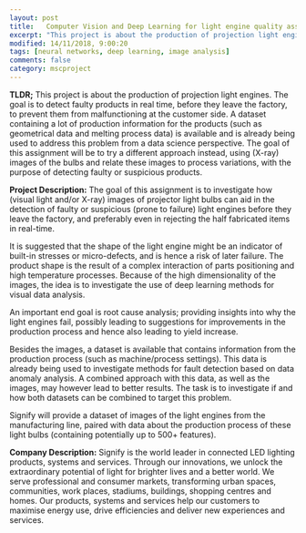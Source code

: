 ```yaml
---
layout: post
title:   Computer Vision and Deep Learning for light engine quality assessment
excerpt: "This project is about the production of projection light engines. The goal is to detect faulty products in real time, before they leave the factory, to prevent them from malfunctioning at the customer side. A dataset containing a lot of production information for the products (such as geometrical data and melting process data) is available and is already being used to address this problem from a data science perspective."
modified: 14/11/2018, 9:00:20
tags: [neural networks, deep learning, image analysis]
comments: false
category: mscproject
---
```

**TLDR;** This project is about the production of projection light engines. The goal is to detect faulty products in real time, before they leave the factory, to prevent them from malfunctioning at the customer side. A dataset containing a lot of production information for the products (such as geometrical data and melting process data) is available and is already being used to address this problem from a data science perspective. The goal of this assignment will be to try a different approach instead, using (X-ray) images of the bulbs and relate these images to process variations, with the purpose of detecting faulty or suspicious products.

**Project Description:**
The goal of this assignment is to investigate how (visual light and/or X-ray) images of projector light bulbs can aid in the detection of faulty or suspicious (prone to failure) light engines before they leave the factory, and preferably even in rejecting the half fabricated items in real-time.

It is suggested that the shape of the light engine might be an indicator of built-in stresses or micro-defects, and is hence a risk of later failure. The product shape is the result of a complex interaction of parts positioning and high temperature processes.  Because of the high dimensionality of the images, the idea is to investigate the use of deep learning methods for visual data analysis.

An important end goal is root cause analysis; providing insights into why the light engines fail, possibly leading to suggestions for improvements in the production process and hence also leading to yield increase.

Besides the images, a dataset is available that contains information from the production process (such as machine/process settings). This data is already being used to investigate methods for fault detection based on data anomaly analysis. A combined approach with this data, as well as the images, may however lead to better results. The task is to investigate if and how both datasets can be combined to target this problem.

Signify will provide a dataset of images of the light engines from the manufacturing line, paired with data about the production process of these light bulbs (containing potentially up to 500+ features).


**Company Description:**
Signify is the world leader in connected LED lighting products, systems and services. Through our innovations, we unlock the extraordinary potential of light for brighter lives and a better world.
We serve professional and consumer markets, transforming urban spaces, communities, work places, stadiums, buildings, shopping centres and homes. Our products, systems and services help our customers to maximise energy use, drive efficiencies and deliver new experiences and services.


